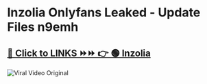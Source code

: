 
 # Inzolia Onlyfans Leaked - Update Files n9emh

## <h2><a href="https://clipsfans.com/Inzolia&ref=git">🔗 Click to LINKS ⏩⏩ 👉 🟢 Inzolia </a></h2>

<a href="https://clipsfans.com/Inzolia&ref=git" rel="nofollow" data-target="animated-image.originalLink"><img src="https://i.ibb.co.com/xMMVF88/686577567.gif" alt="Viral Video Original" style="max-width: 100%; display: inline-block;" data-target="animated-image.originalImage"></a>

